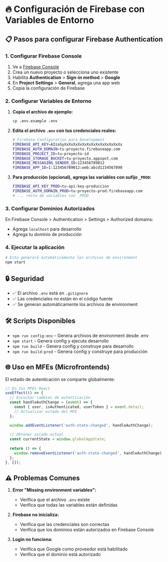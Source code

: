 # 🔥 Configuración de Firebase con Variables de Entorno

## 📋 Pasos para configurar Firebase Authentication

### 1. Configurar Firebase Console

1. Ve a [Firebase Console](https://console.firebase.google.com/)
2. Crea un nuevo proyecto o selecciona uno existente
3. Habilita **Authentication** > **Sign-in method** > **Google**
4. En **Project Settings** > **General**, agrega una app web
5. Copia la configuración de Firebase

### 2. Configurar Variables de Entorno

1. **Copia el archivo de ejemplo:**
   ```bash
   cp .env.example .env
   ```

2. **Edita el archivo `.env` con tus credenciales reales:**
   ```bash
   # Firebase Configuration para Development
   FIREBASE_API_KEY=AIzaSyXxXxXxXxXxXxXxXxXxXxXxXxXx
   FIREBASE_AUTH_DOMAIN=tu-proyecto.firebaseapp.com
   FIREBASE_PROJECT_ID=tu-proyecto-id
   FIREBASE_STORAGE_BUCKET=tu-proyecto.appspot.com
   FIREBASE_MESSAGING_SENDER_ID=123456789012
   FIREBASE_APP_ID=1:123456789012:web:abcd1234567890
   ```

3. **Para producción (opcional), agrega las variables con sufijo `_PROD`:**
   ```bash
   FIREBASE_API_KEY_PROD=tu-api-key-produccion
   FIREBASE_AUTH_DOMAIN_PROD=tu-proyecto-prod.firebaseapp.com
   # ... resto de variables con _PROD
   ```

### 3. Configurar Dominios Autorizados

En Firebase Console > Authentication > Settings > Authorized domains:
- Agrega `localhost` para desarrollo
- Agrega tu dominio de producción

### 4. Ejecutar la aplicación

```bash
# Esto generará automáticamente los archivos de environment
npm start
```

## 🔒 Seguridad

- ✅ El archivo `.env` está en `.gitignore`
- ✅ Las credenciales no están en el código fuente
- ✅ Se generan automáticamente los archivos de environment

## 🛠️ Scripts Disponibles

- `npm run config:env` - Genera archivos de environment desde .env
- `npm start` - Genera config y ejecuta desarrollo
- `npm run build` - Genera config y construye para desarrollo
- `npm run build:prod` - Genera config y construye para producción

## 🌐 Uso en MFEs (Microfrontends)

El estado de autenticación se comparte globalmente:

```javascript
// En tus MFEs React
useEffect(() => {
  // Escuchar cambios de autenticación
  const handleAuthChange = (event) => {
    const { user, isAuthenticated, userToken } = event.detail;
    // Actualizar estado del MFE
  };

  window.addEventListener('auth-state-changed', handleAuthChange);
  
  // Obtener estado actual
  const currentState = window.globalAppState;
  
  return () => {
    window.removeEventListener('auth-state-changed', handleAuthChange);
  };
}, []);
```

## ⚠️ Problemas Comunes

1. **Error "Missing environment variables":**
   - Verifica que el archivo `.env` existe
   - Verifica que todas las variables están definidas

2. **Firebase no inicializa:**
   - Verifica que las credenciales son correctas
   - Verifica que los dominios están autorizados en Firebase Console

3. **Login no funciona:**
   - Verifica que Google como proveedor está habilitado
   - Verifica que el dominio está autorizado 
